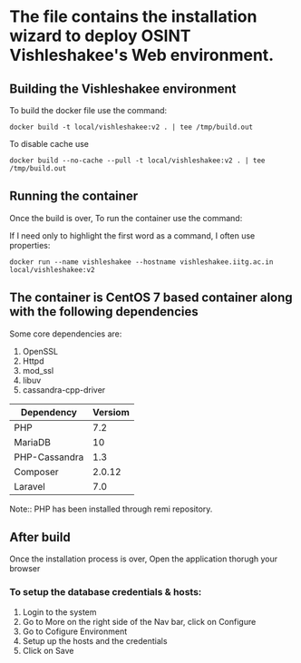 # The file contains the installation wizard to deploy OSINT Vishleshakee's Web environment.

## Building the Vishleshakee environment

To build the docker file use the command:

```properties
docker build -t local/vishleshakee:v2 . | tee /tmp/build.out
```

To disable cache use

```properties
docker build --no-cache --pull -t local/vishleshakee:v2 . | tee /tmp/build.out
```

## Running the container

Once the build is over, To run the container use the command:

If I need only to highlight the first word as a command, I often use properties:

```properties
docker run --name vishleshakee --hostname vishleshakee.iitg.ac.in local/vishleshakee:v2
```

## The container is CentOS 7 based container along with the following dependencies

Some core dependencies are:

1. OpenSSL
2. Httpd
3. mod_ssl
4. libuv
5. cassandra-cpp-driver

| Dependency    | Versiom |
| ------------- | ------- |
| PHP           | 7.2     |
| MariaDB       | 10      |
| PHP-Cassandra | 1.3     |
| Composer      | 2.0.12  |
| Laravel       | 7.0     |

Note:: PHP has been installed through remi repository.

## After build

Once the installation process is over,
Open the application thorugh your browser

### To setup the database credentials & hosts:

1. Login to the system
2. Go to More on the right side of the Nav bar, click on Configure
3. Go to Cofigure Environment
4. Setup up the hosts and the credentials
5. Click on Save
